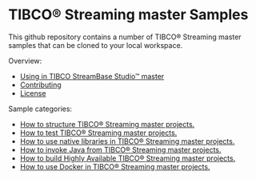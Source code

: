 # TIBCO&reg; Streaming master Samples

This github repository contains a number of TIBCO&reg; Streaming master samples that can be cloned to your local workspace.

Overview:

* [Using in TIBCO StreamBase Studio&trade; master](docs/studio.md)
* [Contributing](docs/contributing.md)
* [License](docs/LICENSE)

Sample categories:

* [How to structure TIBCO&reg; Streaming master projects.](structure)
* [How to test TIBCO&reg; Streaming master projects.](testing)
* [How to use native libraries in TIBCO&reg; Streaming master projects.](nativelibrary)
* [How to invoke Java from TIBCO&reg; Streaming master projects.](java)
* [How to build Highly Available TIBCO&reg; Streaming master projects.](highavailability)
* [How to use Docker in TIBCO&reg; Streaming master projects.](docker)
